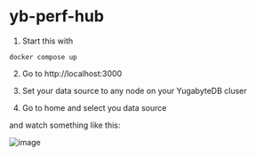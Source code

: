 # yb-perf-hub

1. Start this with
```
docker compose up
```

2. Go to http://localhost:3000

3. Set your data source to any node on your YugabyteDB cluser

4. Go to home and select you data source

and watch something like this:

![image](https://github.com/FranckPachot/yb-perf-hub/assets/33070466/57450e23-13f0-4154-bdee-c4ea31204def)


